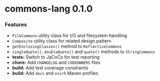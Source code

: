 # commons-lang 0.1.0

### Features

* `FileCommons` utility class for I/O and filesystem handling
* `Composite` utility class for related design pattern
* `getEnclosingClasses()` method to `ReflectiveCommons`
* `singleQuote()`, `doubleQuote()` and `quote()` methods to `StringCommons`
* **tests:** Switch to JaCoCo for test reporting
* **chore:** Add `CHANGELOG` and `CODEOWNERS` files
* **build:** Add test coverage constraints
* **build:** Add `docs` and `ossrh` Maven profiles 
